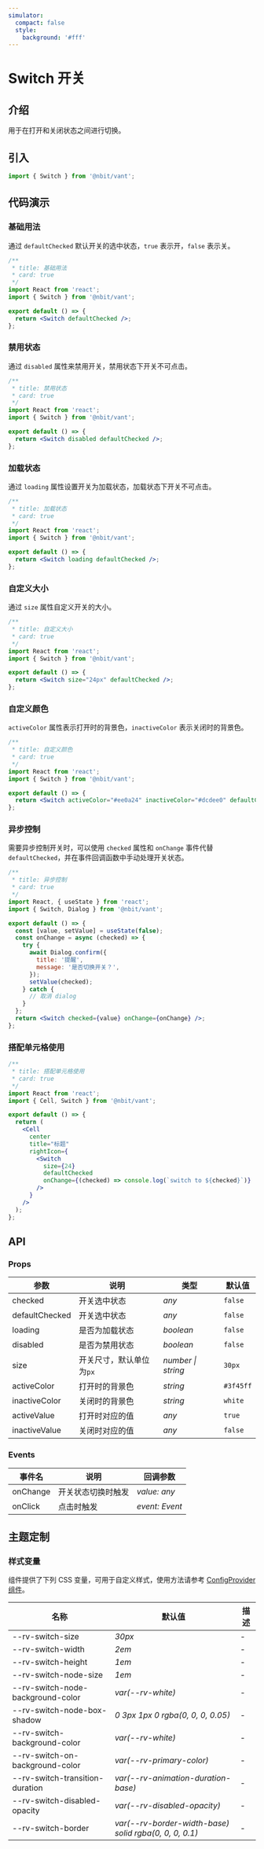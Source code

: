 ```yaml
---
simulator:
  compact: false
  style:
    background: '#fff'
---
```


# Switch 开关

## 介绍

用于在打开和关闭状态之间进行切换。

## 引入

```js
import { Switch } from '@nbit/vant';
```

## 代码演示

### 基础用法

通过 `defaultChecked` 默认开关的选中状态，`true` 表示开，`false` 表示关。

```jsx
/**
 * title: 基础用法
 * card: true
 */
import React from 'react';
import { Switch } from '@nbit/vant';

export default () => {
  return <Switch defaultChecked />;
};
```

### 禁用状态

通过 `disabled` 属性来禁用开关，禁用状态下开关不可点击。

```jsx
/**
 * title: 禁用状态
 * card: true
 */
import React from 'react';
import { Switch } from '@nbit/vant';

export default () => {
  return <Switch disabled defaultChecked />;
};
```

### 加载状态

通过 `loading` 属性设置开关为加载状态，加载状态下开关不可点击。

```jsx
/**
 * title: 加载状态
 * card: true
 */
import React from 'react';
import { Switch } from '@nbit/vant';

export default () => {
  return <Switch loading defaultChecked />;
};
```

### 自定义大小

通过 `size` 属性自定义开关的大小。

```jsx
/**
 * title: 自定义大小
 * card: true
 */
import React from 'react';
import { Switch } from '@nbit/vant';

export default () => {
  return <Switch size="24px" defaultChecked />;
};
```

### 自定义颜色

`activeColor` 属性表示打开时的背景色，`inactiveColor` 表示关闭时的背景色。

```jsx
/**
 * title: 自定义颜色
 * card: true
 */
import React from 'react';
import { Switch } from '@nbit/vant';

export default () => {
  return <Switch activeColor="#ee0a24" inactiveColor="#dcdee0" defaultChecked />;
};
```

### 异步控制

需要异步控制开关时，可以使用 `checked` 属性和 `onChange` 事件代替 `defaultChecked`，并在事件回调函数中手动处理开关状态。

```jsx
/**
 * title: 异步控制
 * card: true
 */
import React, { useState } from 'react';
import { Switch, Dialog } from '@nbit/vant';

export default () => {
  const [value, setValue] = useState(false);
  const onChange = async (checked) => {
    try {
      await Dialog.confirm({
        title: '提醒',
        message: '是否切换开关？',
      });
      setValue(checked);
    } catch {
      // 取消 dialog
    }
  };
  return <Switch checked={value} onChange={onChange} />;
};
```

### 搭配单元格使用

```jsx
/**
 * title: 搭配单元格使用
 * card: true
 */
import React from 'react';
import { Cell, Switch } from '@nbit/vant';

export default () => {
  return (
    <Cell
      center
      title="标题"
      rightIcon={
        <Switch
          size={24}
          defaultChecked
          onChange={(checked) => console.log(`switch to ${checked}`)}
        />
      }
    />
  );
};
```

## API

### Props

| 参数           | 说明                     | 类型               | 默认值    |
| -------------- | ------------------------ | ------------------ | --------- |
| checked        | 开关选中状态             | _any_              | `false`   |
| defaultChecked | 开关选中状态             | _any_              | `false`   |
| loading        | 是否为加载状态           | _boolean_          | `false`   |
| disabled       | 是否为禁用状态           | _boolean_          | `false`   |
| size           | 开关尺寸，默认单位为`px` | _number \| string_ | `30px`    |
| activeColor    | 打开时的背景色           | _string_           | `#3f45ff` |
| inactiveColor  | 关闭时的背景色           | _string_           | `white`   |
| activeValue    | 打开时对应的值           | _any_              | `true`    |
| inactiveValue  | 关闭时对应的值           | _any_              | `false`   |

### Events

| 事件名   | 说明               | 回调参数       |
| -------- | ------------------ | -------------- |
| onChange | 开关状态切换时触发 | _value: any_   |
| onClick  | 点击时触发         | _event: Event_ |

## 主题定制

### 样式变量

组件提供了下列 CSS 变量，可用于自定义样式，使用方法请参考 [ConfigProvider 组件](/components/config-provider)。

| 名称 | 默认值 | 描述 |
| --- | --- | --- |
| --rv-switch-size | _30px_ | - |
| --rv-switch-width | _2em_ | - |
| --rv-switch-height | _1em_ | - |
| --rv-switch-node-size | _1em_ | - |
| --rv-switch-node-background-color | _var(--rv-white)_ | - |
| --rv-switch-node-box-shadow | _0 3px 1px 0 rgba(0, 0, 0, 0.05)_ | - |
| --rv-switch-background-color | _var(--rv-white)_ | - |
| --rv-switch-on-background-color | _var(--rv-primary-color)_ | - |
| --rv-switch-transition-duration | _var(--rv-animation-duration-base)_ | - |
| --rv-switch-disabled-opacity | _var(--rv-disabled-opacity)_ | - |
| --rv-switch-border | _var(--rv-border-width-base) solid rgba(0, 0, 0, 0.1)_ | - |
